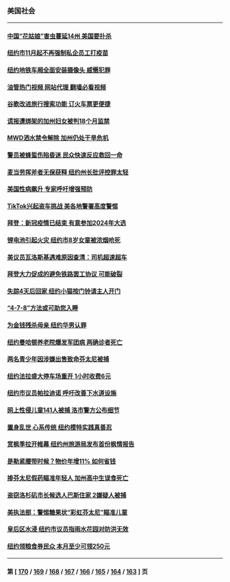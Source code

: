 ### 美国社会
---
#### [中国“花姑娘”害虫蔓延14州 美国要扑杀](../../pages/ncid1078160/n13829751.md?09220845) 
#### [纽约市11月起不再强制私企员工打疫苗](../../pages/ncid1078160/n13829424.md?09220845) 
#### [纽约地铁车厢全面安装摄像头  威慑犯罪](../../pages/ncid1078160/n13829436.md?09220845) 
#### [油管热门视频 网站代理 翻墙必看视频](http://209.222.30.114:81/youtube.html?09220845)
#### [谷歌改进旅行搜索功能 订火车票更便捷](../../pages/ncid1078160/n13829283.md?09220845) 
#### [谎报遭绑架的加州妇女被判18个月监禁](../../pages/ncid1078160/n13829276.md?09220845) 
#### [MWD洒水禁令解除 加州仍处干旱危机](../../pages/ncid1078160/n13829256.md?09220845) 
#### [警员被蜂蜇伤陷昏迷 民众快速反应救回一命](../../pages/ncid1078160/n13828763.md?09220845) 
#### [麦当劳挥斧者无保获释 纽约州长批评控罪太轻](../../pages/ncid1078160/n13828676.md?09220845) 
#### [美国性病飙升 专家呼吁增强预防](../../pages/ncid1078160/n13828723.md?09220845) 
#### [TikTok兴起盗车挑战 美各地警署高度警惕](../../pages/ncid1078160/n13828620.md?09220845) 
#### [拜登：新冠疫情已结束 有意参加2024年大选](../../pages/ncid1078160/n13828206.md?09220845) 
#### [锂电池引起火灾 纽约市8岁女童被浓烟呛死](../../pages/ncid1078160/n13828027.md?09220845) 
#### [美议员瓦洛斯基遇难原因查清：司机超速超车](../../pages/ncid1078160/n13827763.md?09220845) 
#### [拜登大力促成的避免铁路罢工协议 可能破裂](../../pages/ncid1078160/n13827703.md?09220845) 
#### [失踪4天后回家 纽约小猫按门铃请主人开门](../../pages/ncid1078160/n13827418.md?09220845) 
#### [“4-7-8”方法或可助您入睡](../../pages/ncid1078160/n13827345.md?09220845) 
#### [为金钱残杀母亲 纽约华男认罪](../../pages/ncid1078160/n13827031.md?09220845) 
#### [纽约曼哈顿养老院爆发军团病 两确诊者死亡](../../pages/ncid1078160/n13827015.md?09220845) 
#### [两名青少年因涉嫌出售致命芬太尼被捕](../../pages/ncid1078160/n13826884.md?09220845) 
#### [纽约法拉盛大停车场重开 1小时收费6元](../../pages/ncid1078160/n13826993.md?09220845) 
#### [纽约市议员帕拉迪诺 呼吁改善下水道设施](../../pages/ncid1078160/n13826991.md?09220845) 
#### [网上性侵儿童141人被捕 洛市警方公布细节](../../pages/ncid1078160/n13826838.md?09220845) 
#### [置身乱世 心系传统 纽约模特实践真善忍](../../pages/ncid1078160/n13826624.md?09220845) 
#### [赏枫季拉开帷幕 纽约州旅游局发布首份枫情报告](../../pages/ncid1078160/n13826235.md?09220845) 
#### [是勒紧腰带时候？物价年增11% 如何省钱](../../pages/ncid1078160/n13826061.md?09220845) 
#### [掺芬太尼假药瞄准年轻人 加州高中生误食死亡](../../pages/ncid1078160/n13825991.md?09220845) 
#### [盗窃洛杉矶市长候选人巴斯住家 2嫌疑人被捕](../../pages/ncid1078160/n13825967.md?09220845) 
#### [美执法部：警惕糖果状“彩虹芬太尼”瞄准儿童](../../pages/ncid1078160/n13825530.md?09220845) 
#### [皇后区水浸 纽约市议员指雨水花园对防洪无效](../../pages/ncid1078160/n13825407.md?09220845) 
#### [纽约领粮食券民众 本月至少可领250元](../../pages/ncid1078160/n13825386.md?09220845) 

---
#### 第 [ [170](./170.md?09220845) / [169](./169.md?09220845) / [168](./168.md?09220845) / [167](./167.md?09220845) / [166](./166.md?09220845) / [165](./165.md?09220845) / [164](./164.md?09220845) / [163](./163.md?09220845) ] 页
